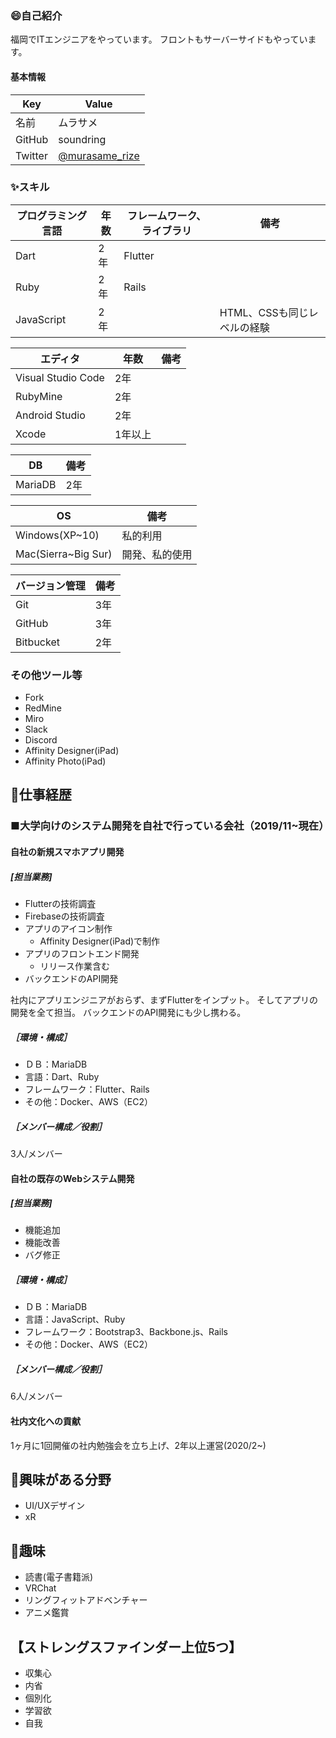 ### 😄自己紹介
福岡でITエンジニアをやっています。
フロントもサーバーサイドもやっています。

#### 基本情報
|  Key  |  Value  |
| ---- | ---- |
|  名前  |  ムラサメ  |
|  GitHub  |  soundring  |
|  Twitter  |  [@murasame_rize](https://twitter.com/murasame_rize)  |

 ### ✨スキル
|  プログラミング言語  |  年数  |  フレームワーク、ライブラリ  |  備考  |
| ---- | ---- | ---- | ---- |
|  Dart  |  2年  |  Flutter  |    |
|  Ruby  | 2年  |  Rails  |    |
|  JavaScript  | 2年  |    |  HTML、CSSも同じレベルの経験  |

|   エディタ  |  年数  |  備考  |
| ---- | ---- | ---- |
|  Visual Studio Code	  |  2年  |    |
|  RubyMine	  |  2年  |    |
|  Android Studio	  |  2年  |    |
|  Xcode  |  1年以上  |    |

|   DB  |  備考  |
| ---- | ---- |
|  MariaDB |  2年 |

|   OS  |  備考  |
| ---- | ---- |
|  Windows(XP~10) |  私的利用  |
|  Mac(Sierra~Big Sur)  |  開発、私的使用  |

|   バージョン管理  |  備考  |
| ---- | ---- |
|  Git |  3年 |
|  GitHub |  3年 |
|  Bitbucket |  2年 |

### その他ツール等
- Fork
- RedMine
- Miro
- Slack
- Discord
- Affinity Designer(iPad)
- Affinity Photo(iPad)

## 🔭仕事経歴
### ■大学向けのシステム開発を自社で行っている会社（2019/11~現在）
#### 自社の新規スマホアプリ開発
##### [担当業務]
- Flutterの技術調査
- Firebaseの技術調査
- アプリのアイコン制作
    - Affinity Designer(iPad)で制作 
- アプリのフロントエンド開発
    - リリース作業含む 
- バックエンドのAPI開発

社内にアプリエンジニアがおらず、まずFlutterをインプット。
そしてアプリの開発を全て担当。
バックエンドのAPI開発にも少し携わる。

##### ［環境・構成］
- ＤＢ：MariaDB
- 言語：Dart、Ruby
- フレームワーク：Flutter、Rails
- その他：Docker、AWS（EC2）

##### ［メンバー構成／役割］ 
3人/メンバー

#### 自社の既存のWebシステム開発
##### [担当業務]
- 機能追加
- 機能改善
- バグ修正 

##### ［環境・構成］
- ＤＢ：MariaDB
- 言語：JavaScript、Ruby
- フレームワーク：Bootstrap3、Backbone.js、Rails
- その他：Docker、AWS（EC2）

##### ［メンバー構成／役割］ 
6人/メンバー

#### 社内文化への貢献
1ヶ月に1回開催の社内勉強会を立ち上げ、2年以上運営(2020/2~)

## 👀興味がある分野
- UI/UXデザイン
- xR

## 💖趣味
- 読書(電子書籍派)
- VRChat
- リングフィットアドベンチャー
- アニメ鑑賞

## 【ストレングスファインダー上位5つ】
- 収集心
- 内省
- 個別化
- 学習欲
- 自我
